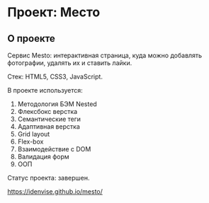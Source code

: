 # Проект: Место

## О проекте

Cервис Mesto: интерактивная страница, куда можно добавлять фотографии, удалять их и ставить лайки.

Стек: HTML5, CSS3, JavaScript.

В проекте используется:

1. Методология БЭМ Nested
2. Флексбокс верстка
3. Семантические теги
4. Адаптивная верстка
5. Grid layout
6. Flex-box
7. Взаимодействие с DOM
8. Валидация форм
9. ООП

Статус проекта: завершен.

https://idenvise.github.io/mesto/
